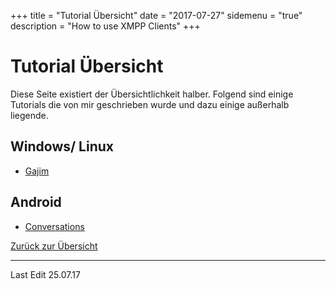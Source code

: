 +++
title = "Tutorial Übersicht"
date = "2017-07-27"
sidemenu = "true"
description = "How to use XMPP Clients"
+++
# Tutorial Übersicht
Diese Seite existiert der Übersichtlichkeit halber. Folgend sind einige Tutorials die von mir geschrieben wurde und dazu einige außerhalb liegende.  

## Windows/ Linux
- [Gajim](/tutorials/gajim)

## Android
- [Conversations](https://www.jabber.de/clients/android-ios/conversations-guide)

[Zurück zur Übersicht](/xmpp/)  

- - -

Last Edit 25.07.17
